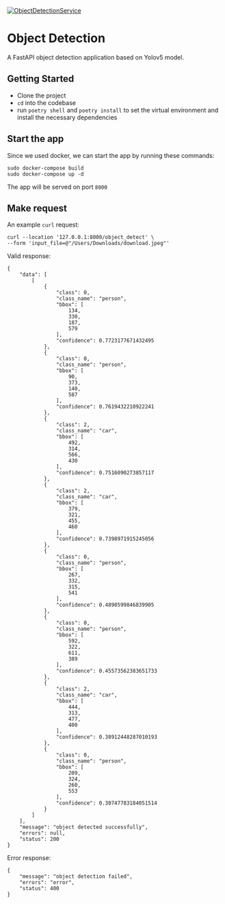 [![ObjectDetectionService](https://github.com/olahsymbo/object-detection-yolov5-fastapi/actions/workflows/object-detection-pipeline.yml/badge.svg)](https://github.com/olahsymbo/object-detection-yolov5-fastapi/actions/workflows/object-detection-pipeline.yml)
# Object Detection

A FastAPI object detection application based on Yolov5 model.

## Getting Started

- Clone the project
- `cd` into the codebase
- run `poetry shell` and `poetry install` to set the virtual environment and install the necessary dependencies

## Start the app
Since we used docker, we can start the app by running these commands:

```
sudo docker-compose build
sudo docker-compose up -d
```
The app will be served on port `8000`

## Make request

An example `curl` request:

```
curl --location '127.0.0.1:8000/object_detect' \
--form 'input_file=@"/Users/Downloads/download.jpeg"'
```

Valid response:
```
{
    "data": [
        [
            {
                "class": 0,
                "class_name": "person",
                "bbox": [
                    134,
                    330,
                    187,
                    579
                ],
                "confidence": 0.7723177671432495
            },
            {
                "class": 0,
                "class_name": "person",
                "bbox": [
                    90,
                    373,
                    140,
                    587
                ],
                "confidence": 0.7619432210922241
            },
            {
                "class": 2,
                "class_name": "car",
                "bbox": [
                    492,
                    314,
                    566,
                    430
                ],
                "confidence": 0.7516090273857117
            },
            {
                "class": 2,
                "class_name": "car",
                "bbox": [
                    379,
                    321,
                    455,
                    460
                ],
                "confidence": 0.7398971915245056
            },
            {
                "class": 0,
                "class_name": "person",
                "bbox": [
                    267,
                    332,
                    315,
                    541
                ],
                "confidence": 0.4890599846839905
            },
            {
                "class": 0,
                "class_name": "person",
                "bbox": [
                    592,
                    322,
                    611,
                    389
                ],
                "confidence": 0.45573562383651733
            },
            {
                "class": 2,
                "class_name": "car",
                "bbox": [
                    444,
                    313,
                    477,
                    400
                ],
                "confidence": 0.38912448287010193
            },
            {
                "class": 0,
                "class_name": "person",
                "bbox": [
                    209,
                    324,
                    260,
                    553
                ],
                "confidence": 0.30747783184051514
            }
        ]
    ],
    "message": "object detected successfully",
    "errors": null,
    "status": 200
}
```

Error response:

```
{
    "message": "object detection failed",
    "errors": "error",
    "status": 400
}
```
